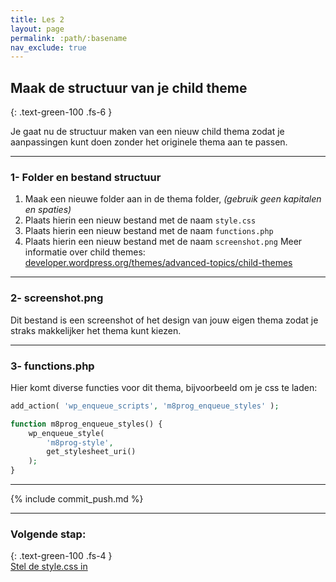 ```yaml
---
title: Les 2
layout: page
permalink: :path/:basename
nav_exclude: true
---
```


## Maak de structuur van je child theme
{: .text-green-100 .fs-6 }

Je gaat nu de structuur maken van een nieuw child thema zodat je aanpassingen kunt doen zonder het originele thema aan te passen.    

---
### 1- Folder en bestand structuur
1. Maak een nieuwe folder aan in de thema folder, _(gebruik geen kapitalen en spaties)_
2. Plaats hierin een nieuw bestand met de naam `style.css`
3. Plaats hierin een nieuw bestand met de naam `functions.php`
4. Plaats hierin een nieuw bestand met de naam `screenshot.png`
Meer informatie over child themes: [developer.wordpress.org/themes/advanced-topics/child-themes](https://developer.wordpress.org/themes/advanced-topics/child-themes/)

---
### 2- screenshot.png
Dit bestand is een screenshot of het design van jouw eigen thema zodat je straks makkelijker het thema kunt kiezen.

---
### 3- functions.php
Hier komt diverse functies voor dit thema, bijvoorbeeld om je css te laden:
```php
add_action( 'wp_enqueue_scripts', 'm8prog_enqueue_styles' );

function m8prog_enqueue_styles() {
	wp_enqueue_style(
		'm8prog-style',
		get_stylesheet_uri()
	);
}
```

---

{% include commit_push.md %}

---
### Volgende stap:
{: .text-green-100 .fs-4 }  
[Stel de style.css in](style_css)

